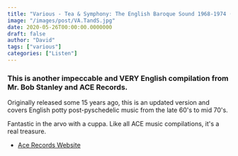 ```yaml
---
title: "Various - Tea & Symphony: The English Baroque Sound 1968-1974 (2020)"
image: "/images/post/VA.TandS.jpg"
date: 2020-05-26T00:00:00.0000000
draft: false
author: "David"
tags: ["various"]
categories: ["Listen"]
---
```

### This is another impeccable and VERY English compilation from Mr. Bob Stanley and ACE Records. 

Originally released some 15 years ago, this is an updated version and covers English potty post-pyschedelic music from the late 60's to mid 70's. 

Fantastic in the arvo with a cuppa.  Like all ACE music compilations, it's a real treasure.  

-  [Ace Records Website](https://acerecords.co.uk/)